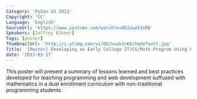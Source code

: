 ```yaml
---
Category: 'PyCon US 2013'
Copyright: 'CC'
Language: 'English'
SourceUrl: 'https://www.youtube.com/watch?v=DDJvwzk1nK8'
Speakers: [Jeffrey Elkner]
Tags: [poster]
ThumbnailUrl: 'http://i.ytimg.com/vi/DDJvwzk1nK8/hqdefault.jpg'
Title: '[Poster] Developing an Early College IT/CS/Math Program Using Python'
date: '2013-03-17'
---
```

This poster will present a summary of lessons learned and best practices developed for teaching programming and web development suffused with mathematics in a dual enrollment curriculum with non-traditional programming students.
